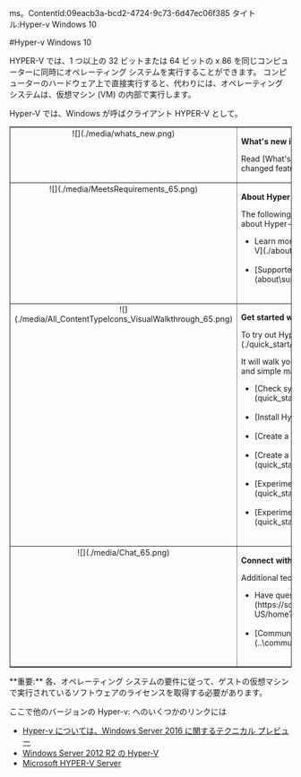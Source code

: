 ms。ContentId:09eacb3a-bcd2-4724-9c73-6d47ec06f385
タイトル:Hyper-v Windows 10

#Hyper-v Windows 10

HYPER-V では、1 つ以上の 32 ビットまたは 64 ビットの x 86 を同じコンピューターに同時にオペレーティング システムを実行することができます。
コンピューターのハードウェア上で直接実行すると、代わりには、オペレーティング システムは、仮想マシン (VM) の内部で実行します。

Hyper-V では、Windows が呼ばクライアント HYPER-V として。

<table border="1" style="background-color:FFFFCC;border-collapse:collapse;border:1px solid FFCC00;color:000000;width:100%" cellpadding="15" cellspacing="3">
  <tr valign="top">
    <td>
      <center caps_internal_Id="6e51f9f0-14ce-4043-8fa5-e9e2ea5f25cd">![](./media/whats_new.png)</center>
    </td>
    <td valign="top">
      <p>
        <strong caps_internal_Id="f2a1dbc6-2ee4-4680-b129-1770f1c94cf9">What's new in Hyper-V?</strong>
      </p>
      <p caps_internal_Id="7f5a5916-8991-4fa9-b04d-93719c1c41dd">Read [What's New](./about/whats_new.md) to learn about new and changed features for Hyper-V in Windows 10.</p>
    </td>
  </tr>
  <tr valign="top">
    <td>
      <center caps_internal_Id="956bfb73-c9bd-4366-b4ba-ef3effcd0a8f">![](./media/MeetsRequirements_65.png)</center>
    </td>
    <td valign="top">
      <p>
        <strong caps_internal_Id="813b3d71-2df1-4e1b-9e74-8325ce33cda8">About Hyper-V on Windows</strong>
      </p>
      <p caps_internal_Id="f1e67a36-eaaa-4dca-ab8e-1d138830b3ac">The following articles provide an introduction to and information about Hyper-V on Windows.</p>
      <ul>
        <li class="unordered"> Learn more about virtualization with this [introduction to Hyper-V](./about/hyperv_on_windows.md).<br caps_internal_Id="7c282fd3-f760-49b3-806b-68f181fe2ccc" /><br caps_internal_Id="c0d4bd56-d3aa-4758-96da-ecf27849989c" /></li>
        <li class="unordered">[Supported guest operating systems](about\supported_guest_os.md)<br caps_internal_Id="413c1098-91cd-4342-a627-e3e4dd406605" /><br caps_internal_Id="4e295aa6-28bd-4c75-99d4-5fc0d0f90a32" /></li>
      </ul>
    </td>
  </tr>
  <tr valign="top">
    <td>
      <center caps_internal_Id="59fc4068-6731-490c-91bf-838cbe988229">![](./media/All_ContentTypeIcons_VisualWalkthrough_65.png)</center>
    </td>
    <td valign="top">
      <p>
        <strong caps_internal_Id="99963475-a00c-451a-ad11-fa6f34067688">Get started with Hyper-V</strong>
      </p>
      <p caps_internal_Id="e32ccdf6-5071-44dc-9889-365fc5ad9aa2">To try out Hyper-V, follow this [walkthrough](./quick_start/walkthrough.md).</p>
      <p caps_internal_Id="914f5c34-1607-4b93-97a6-ebb4ee1123a5">It will walk you through enabling Hyper-V, creating a virtual machine, and simple management through Hyper-V Manager and PowerShell.</p>
      <ul>
        <li class="unordered">[Check system requirements](quick_start\walkthrough_compatibility.md)<br caps_internal_Id="47909b72-c511-41c2-a744-3b4e5d932547" /><br caps_internal_Id="5208063e-d424-4460-a9e6-1d9e64d5437a" /></li>
        <li class="unordered">[Install Hyper-V](quick_start\walkthrough_install.md)<br caps_internal_Id="ee42aaf8-0089-42dd-8f23-4bbe33be3ec8" /><br caps_internal_Id="46277646-7917-41b4-9758-8f7cf9c13960" /></li>
        <li class="unordered">[Create a switch](quick_start\walkthrough_virtual_switch.md)<br caps_internal_Id="affa8058-b605-4a3b-b97a-2efa1c3f6d26" /><br caps_internal_Id="a87a660d-c80d-4635-8e5c-75d09c1e2eb2" /></li>
        <li class="unordered">[Create a virtual machine](quick_start\walkthrough_create_vm.md)<br caps_internal_Id="6485b4aa-5b57-43c9-9e2c-49c43490f5d7" /><br caps_internal_Id="4e4b214b-5d50-4eaa-8853-6e92b6b75739" /></li>
        <li class="unordered">[Experiment with checkpoints](quick_start\walkthrough_checkpoints.md)<br caps_internal_Id="3ef43c67-b10d-47b5-8b8d-6807a269a0da" /><br caps_internal_Id="2054ef75-89a4-4c2f-aa4d-49a97d942b4c" /></li>
        <li class="unordered">[Experiment with PowerShell](quick_start\walkthrough_powershell.md)<br caps_internal_Id="b023982a-d26c-464c-bfdc-70947b664b76" /><br caps_internal_Id="2571937f-c95e-4c67-97fa-9b5b602afa6a" /></li>
      </ul>
    </td>
  </tr>
  <tr valign="top">
    <td>
      <center caps_internal_Id="3fca46ed-9166-4601-919a-2d20986f13c2">![](./media/Chat_65.png)</center>
    </td>
    <td valign="top">
      <p>
        <strong caps_internal_Id="6a72926a-234f-4bb2-9444-5a928aa8416d">Connect with Community and Support</strong>
      </p>
      <p caps_internal_Id="6fa65dc9-af70-4f17-9bc2-5d094a9421ab">Additional technical support and community resources</p>
      <ul>
        <li class="unordered"> Have questions? Ask them on the [Hyper-V forums](https://social.technet.microsoft.com/Forums/windowsserver/en-US/home?forum=winserverhyperv)<br caps_internal_Id="54f2927c-f750-46af-8b8f-b3fd35fe14ea" /><br caps_internal_Id="4738e48a-c668-4127-a2bc-9a6127805f71" /></li>
        <li class="unordered">[Community Resources for Hyper-V and Windows Containers](..\community\community_overview.md)<br caps_internal_Id="a22be497-bc41-4da5-82ad-a5ce1025bb31" /><br caps_internal_Id="a20f80f7-3cc8-4696-b150-5cdffc7effb5" /></li>
      </ul>
    </td>
  </tr>
</table>
**重要:** 各、オペレーティング システムの要件に従って、ゲストの仮想マシンで実行されているソフトウェアのライセンスを取得する必要があります。

ここで他のバージョンの Hyper-v: へのいくつかのリンクには

*   [Hyper-v については、Windows Server 2016 に関するテクニカル プレビュー](https://technet.microsoft.com/en-us/library/mt126117.aspx)
*   [Windows Server 2012 R2 の Hyper-V](https://technet.microsoft.com/en-us/library/hh831531.aspx)
*   [Microsoft HYPER-V Server](https://technet.microsoft.com/library/hh923062.aspx)



